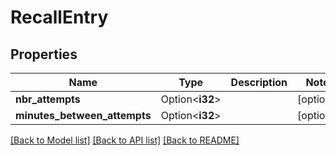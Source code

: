 # RecallEntry

## Properties

Name | Type | Description | Notes
------------ | ------------- | ------------- | -------------
**nbr_attempts** | Option<**i32**> |  | [optional]
**minutes_between_attempts** | Option<**i32**> |  | [optional]

[[Back to Model list]](../README.md#documentation-for-models) [[Back to API list]](../README.md#documentation-for-api-endpoints) [[Back to README]](../README.md)


